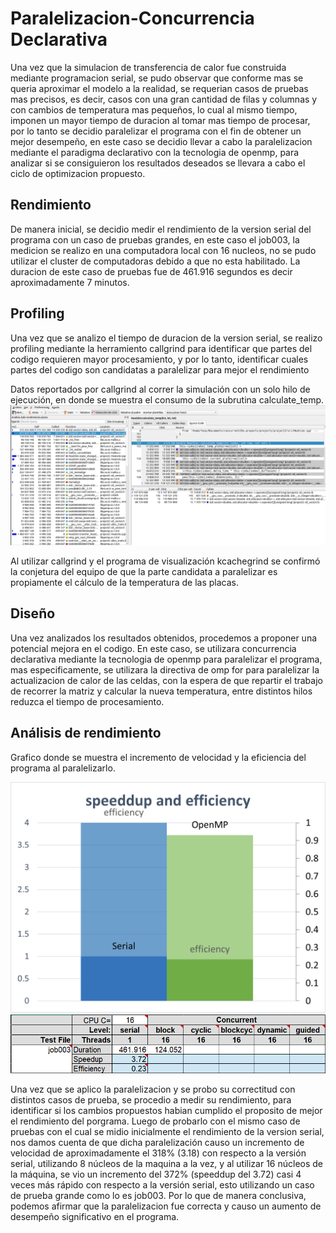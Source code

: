 # Paralelizacion-Concurrencia Declarativa

Una vez que la simulacion de transferencia de calor fue construida mediante programacion serial, se pudo observar que conforme mas se queria aproximar el modelo a la realidad, se requerian casos de pruebas mas precisos, es decir, casos con una gran cantidad de filas y columnas y con cambios de temperatura mas pequeños, lo cual al mismo tiempo, imponen un mayor tiempo de duracion al tomar mas tiempo de procesar, por lo tanto se decidio paralelizar el programa con el fin de obtener un mejor desempeño, en este caso se decidio llevar a cabo la paralelizacion mediante el paradigma declarativo con la tecnologia de openmp, para analizar si se consiguieron los resultados deseados se llevara a cabo el ciclo de optimizacion propuesto.

## Rendimiento

De manera inicial, se decidio medir el rendimiento de la version serial del programa con un caso de pruebas grandes, en este caso el job003, la medicion se realizo en una computadora local con 16 nucleos, no se pudo utilizar el cluster de computadoras debido a que no esta habilitado. La duracion de este caso de pruebas fue de 461.916 segundos es decir aproximadamente 7 minutos.

## Profiling

Una vez que se analizo el tiempo de duracion de la version serial, se realizo profiling mediante la herramiento callgrind para identificar que partes del codigo requieren mayor procesamiento, y por lo tanto, identificar cuales partes del codigo son candidatas a paralelizar para mejor el rendimiento

Datos reportados por callgrind al correr la simulación con un solo hilo de ejecución, en donde se muestra el consumo de la subrutina calculate_temp.
![callgrind](img/../../img/callgrind.png)

Al utilizar callgrind y el programa de visualización kcachegrind se confirmó la conjetura del equipo de que la parte candidata a paralelizar es propiamente el cálculo de la temperatura de las placas.

## Diseño

Una vez analizados los resultados obtenidos, procedemos a proponer una potencial mejora en el codigo. En este caso, se utilizara concurrencia declarativa mediante la tecnologia de openmp para paralelizar el programa, mas especificamente, se utilizara la directiva de omp for para paralelizar la actualizacion de calor de las celdas, con la espera de que repartir el trabajo de recorrer la matriz y calcular la nueva temperatura, entre distintos hilos reduzca el tiempo de procesamiento.

## Análisis de rendimiento

Grafico donde se muestra el incremento de velocidad y la eficiencia del programa al paralelizarlo.

![grafico](img/../../img/Grafico.png)
![img](img/../../img/data_efficiency_speedup.png)

Una vez que se aplico la paralelizacion y se probo su correctitud con distintos casos de prueba, se procedio a medir su rendimiento, para identificar si los cambios propuestos habian cumplido el proposito de mejor el rendimiento del porgrama. Luego de probarlo con el mismo caso de pruebas con el cual se midio inicialmente el rendimiento de la version serial, nos damos cuenta de que dicha paralelización causo un incremento de velocidad de aproximadamente el 318% (3.18) con respecto a la versión serial, utilizando 8 núcleos de la maquina a la vez, y al utilizar 16 núcleos de la máquina, se vio un incremento del 372% (speeddup del 3.72) casi 4 veces más rápido con respecto a la versión serial, esto utilizando un caso de prueba grande como lo es job003. Por lo que de manera conclusiva, podemos afirmar que la paralelizacion fue correcta y causo un aumento de desempeño significativo en el programa.
